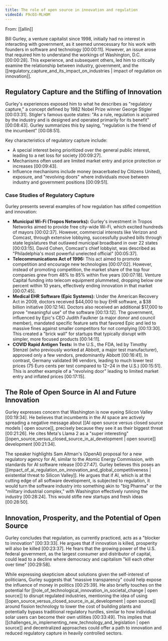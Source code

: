 ```yaml
---
title: The role of open source in innovation and regulation
videoId: F9cO3-MLHOM
---
```


From: [[allin]] <br/> 

Bill Gurley, a venture capitalist since 1998, initially had no interest in interacting with government, as it seemed unnecessary for his work with founders in software and technology <a class="yt-timestamp" data-t="00:00:11">[00:00:11]</a>. However, an issue arose that required him to understand the workings of Washington, D.C. <a class="yt-timestamp" data-t="00:00:28">[00:00:28]</a>. This experience, and subsequent others, led him to critically examine the relationship between industry, government, and the [[regulatory_capture_and_its_impact_on_industries | impact of regulation on innovation]].

## Regulatory Capture and the Stifling of Innovation

Gurley's experiences exposed him to what he describes as "regulatory capture," a concept defined by 1982 Nobel Prize winner George Stigler <a class="yt-timestamp" data-t="00:03:31">[00:03:31]</a>. Stigler's famous quote states: "As a rule, regulation is acquired by the industry and is designed and operated primarily for its benefit" <a class="yt-timestamp" data-t="00:08:43">[00:08:43]</a>. Gurley summarizes this by saying, "regulation is the friend of the incumbent" <a class="yt-timestamp" data-t="00:08:51">[00:08:51]</a>.

Key characteristics of regulatory capture include:
*   A special interest being prioritized over the general public interest, leading to a net loss for society <a class="yt-timestamp" data-t="00:09:27">[00:09:27]</a>.
*   Mechanisms often used are limited market entry and price protection or increases <a class="yt-timestamp" data-t="00:09:43">[00:09:43]</a>.
*   Influence mechanisms include money (exacerbated by Citizens United), exposure, and "revolving doors" where individuals move between industry and government positions <a class="yt-timestamp" data-t="00:09:51">[00:09:51]</a>.

### Case Studies of Regulatory Capture

Gurley presents several examples of how regulation has stifled competition and innovation:

*   **Municipal Wi-Fi (Tropos Networks):** Gurley's investment in Tropos Networks aimed to provide free city-wide Wi-Fi, which excited hundreds of mayors <a class="yt-timestamp" data-t="00:02:37">[00:02:37]</a>. However, commercial interests like Verizon and Comcast, through extensive lobbying, successfully pushed bills through state legislatures that outlawed municipal broadband in over 22 states <a class="yt-timestamp" data-t="00:03:15">[00:03:15]</a>. David Cohen, Comcast's chief lobbyist, was described as "Philadelphia's most powerful unelected official" <a class="yt-timestamp" data-t="00:05:37">[00:05:37]</a>.
*   **Telecommunications Act of 1996:** This act aimed to promote competition and encourage new technologies <a class="yt-timestamp" data-t="00:07:02">[00:07:02]</a>. However, instead of promoting competition, the market share of the top four companies grew from 48% to 85% within five years <a class="yt-timestamp" data-t="00:07:18">[00:07:18]</a>. Venture Capital funding into telecom equipment plummeted, dropping below one percent within 10 years, effectively ending innovation in that market <a class="yt-timestamp" data-t="00:07:45">[00:07:45]</a>.
*   **Medical EHR Software (Epic Systems):** Under the American Recovery Act in 2009, doctors received $44,000 to buy EHR software, a $38 billion initiative <a class="yt-timestamp" data-t="00:12:14">[00:12:14]</a>. Doctors also received an additional $17,000 to prove "meaningful use" of the software <a class="yt-timestamp" data-t="00:13:12">[00:13:12]</a>. The government, influenced by Epic's CEO Judith Faulkner (a major donor and council member), mandated specific feature sets that favored Epic and led to massive fines against smaller competitors for not complying <a class="yt-timestamp" data-t="00:13:30">[00:13:30]</a>. This created a "brick wall" for startups that typically disrupt with simpler, more focused products <a class="yt-timestamp" data-t="00:14:11">[00:14:11]</a>.
*   **COVID Rapid Antigen Tests:** In the U.S., the FDA, led by Timothy Stenzel (who previously worked at Abbott, a major test manufacturer), approved only a few vendors, predominantly Abbott <a class="yt-timestamp" data-t="00:16:41">[00:16:41]</a>. In contrast, Germany validated 96 vendors, leading to much lower test prices (75 Euro cents per test compared to $12-$24 in the U.S.) <a class="yt-timestamp" data-t="00:15:51">[00:15:51]</a>. This is another example of a "revolving door" leading to limited market entry and inflated prices <a class="yt-timestamp" data-t="00:17:15">[00:17:15]</a>.

## The Role of Open Source in AI and Future Innovation

Gurley expresses concern that Washington is now eyeing Silicon Valley <a class="yt-timestamp" data-t="00:19:34">[00:19:34]</a>. He believes that incumbents in the AI space are actively spreading a negative message about [[AI open source versus closed source models | open source]], precisely because they see it as their biggest threat <a class="yt-timestamp" data-t="00:21:26">[00:21:26]</a>. He cites Meta's Llama 2 as a "super interesting" [[open_source_versus_closed_source_in_ai_development | open source]] development <a class="yt-timestamp" data-t="00:21:34">[00:21:34]</a>.

The speaker highlights Sam Altman's (OpenAI) proposal for a new regulatory agency for AI, similar to the Atomic Energy Commission, with standards for AI software release <a class="yt-timestamp" data-t="00:27:47">[00:27:47]</a>. Gurley believes this poses an [[impact_of_ai_regulation_on_innovation_and_global_competitiveness | existential threat to Silicon Valley]]. He argues that if AI, which is at the cutting edge of all software development, is subjected to regulation, it would turn the software industry into something akin to "big Pharma" or the "military industrial complex," with Washington effectively running the industry <a class="yt-timestamp" data-t="00:28:24">[00:28:24]</a>. This would stifle new startups and fresh ideas <a class="yt-timestamp" data-t="00:28:50">[00:28:50]</a>.

## Innovation, Prosperity, and the Potential of Open Source

Gurley concludes that regulation, as currently practiced, acts as a "blocker to innovation" <a class="yt-timestamp" data-t="00:33:33">[00:33:33]</a>. He argues that if innovation is killed, prosperity will also be killed <a class="yt-timestamp" data-t="00:23:37">[00:23:37]</a>. He fears that the growing power of the U.S. federal government, as the largest consumer and distributor of capital, could lead to a decline where democracy and capitalism "kill each other over time" <a class="yt-timestamp" data-t="00:29:58">[00:29:58]</a>.

While expressing skepticism about solutions given the self-interest of politicians, Gurley suggests that "massive transparency" could help expose the influence of money in politics <a class="yt-timestamp" data-t="00:25:39">[00:25:39]</a>. He also briefly touches on the potential for [[role_of_technological_innovation_in_societal_change | open source]] to disrupt regulated industries, mentioning the idea of using [[open_source_versus_closed_source_in_ai_development | open source]] around fission technology to lower the cost of building plants and potentially bypass traditional regulatory hurdles, similar to how individual solar users can become their own utilities <a class="yt-timestamp" data-t="00:33:49">[00:33:49]</a>. This implies that [[challenges_in_implementing_new_technology_and_legislation | open source]] and decentralized approaches could offer a path to innovation and reduced regulatory capture in heavily controlled sectors.